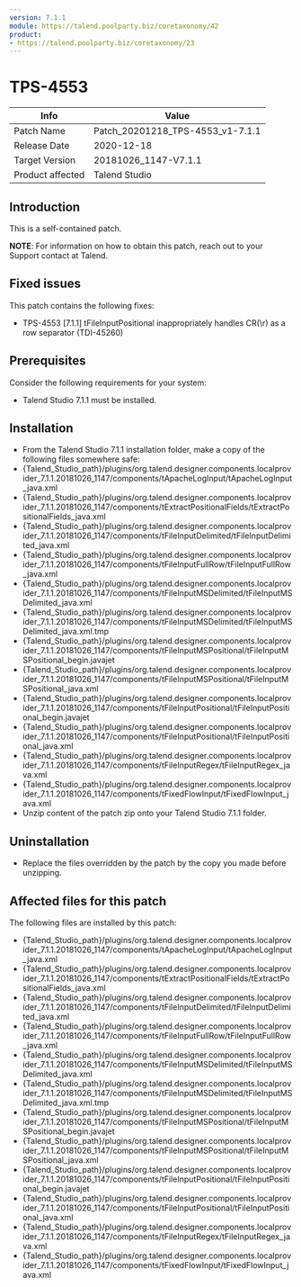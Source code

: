```yaml
---
version: 7.1.1
module: https://talend.poolparty.biz/coretaxonomy/42
product:
- https://talend.poolparty.biz/coretaxonomy/23
---
```


# TPS-4553

| Info             | Value |
| ---------------- | ---------------- |
| Patch Name       | Patch\_20201218\_TPS-4553\_v1-7.1.1 |
| Release Date     | 2020-12-18 |
| Target Version   | 20181026\_1147-V7.1.1 |
| Product affected | Talend Studio |

## Introduction

This is a self-contained patch.

**NOTE**: For information on how to obtain this patch, reach out to your Support contact at Talend.

## Fixed issues

This patch contains the following fixes:

- TPS-4553 [7.1.1] tFileInputPositional inappropriately handles CR(\r) as a row separator (TDI-45260)

## Prerequisites

Consider the following requirements for your system:

- Talend Studio 7.1.1 must be installed.

## Installation
- From the Talend Studio 7.1.1 installation folder, make a copy of the following files somewhere safe:
- {Talend_Studio_path}/plugins/org.talend.designer.components.localprovider_7.1.1.20181026_1147/components/tApacheLogInput/tApacheLogInput_java.xml
- {Talend_Studio_path}/plugins/org.talend.designer.components.localprovider_7.1.1.20181026_1147/components/tExtractPositionalFields/tExtractPositionalFields_java.xml
- {Talend_Studio_path}/plugins/org.talend.designer.components.localprovider_7.1.1.20181026_1147/components/tFileInputDelimited/tFileInputDelimited_java.xml
- {Talend_Studio_path}/plugins/org.talend.designer.components.localprovider_7.1.1.20181026_1147/components/tFileInputFullRow/tFileInputFullRow_java.xml
- {Talend_Studio_path}/plugins/org.talend.designer.components.localprovider_7.1.1.20181026_1147/components/tFileInputMSDelimited/tFileInputMSDelimited_java.xml
- {Talend_Studio_path}/plugins/org.talend.designer.components.localprovider_7.1.1.20181026_1147/components/tFileInputMSDelimited/tFileInputMSDelimited_java.xml.tmp
- {Talend_Studio_path}/plugins/org.talend.designer.components.localprovider_7.1.1.20181026_1147/components/tFileInputMSPositional/tFileInputMSPositional_begin.javajet
- {Talend_Studio_path}/plugins/org.talend.designer.components.localprovider_7.1.1.20181026_1147/components/tFileInputMSPositional/tFileInputMSPositional_java.xml
- {Talend_Studio_path}/plugins/org.talend.designer.components.localprovider_7.1.1.20181026_1147/components/tFileInputPositional/tFileInputPositional_begin.javajet
- {Talend_Studio_path}/plugins/org.talend.designer.components.localprovider_7.1.1.20181026_1147/components/tFileInputPositional/tFileInputPositional_java.xml
- {Talend_Studio_path}/plugins/org.talend.designer.components.localprovider_7.1.1.20181026_1147/components/tFileInputRegex/tFileInputRegex_java.xml
- {Talend_Studio_path}/plugins/org.talend.designer.components.localprovider_7.1.1.20181026_1147/components/tFixedFlowInput/tFixedFlowInput_java.xml
- Unzip content of the patch zip onto your Talend Studio 7.1.1 folder.

## Uninstallation

- Replace the files overridden by the patch by the copy you made before unzipping.

## Affected files for this patch

The following files are installed by this patch:

- {Talend_Studio_path}/plugins/org.talend.designer.components.localprovider_7.1.1.20181026_1147/components/tApacheLogInput/tApacheLogInput_java.xml
- {Talend_Studio_path}/plugins/org.talend.designer.components.localprovider_7.1.1.20181026_1147/components/tExtractPositionalFields/tExtractPositionalFields_java.xml
- {Talend_Studio_path}/plugins/org.talend.designer.components.localprovider_7.1.1.20181026_1147/components/tFileInputDelimited/tFileInputDelimited_java.xml
- {Talend_Studio_path}/plugins/org.talend.designer.components.localprovider_7.1.1.20181026_1147/components/tFileInputFullRow/tFileInputFullRow_java.xml
- {Talend_Studio_path}/plugins/org.talend.designer.components.localprovider_7.1.1.20181026_1147/components/tFileInputMSDelimited/tFileInputMSDelimited_java.xml
- {Talend_Studio_path}/plugins/org.talend.designer.components.localprovider_7.1.1.20181026_1147/components/tFileInputMSDelimited/tFileInputMSDelimited_java.xml.tmp
- {Talend_Studio_path}/plugins/org.talend.designer.components.localprovider_7.1.1.20181026_1147/components/tFileInputMSPositional/tFileInputMSPositional_begin.javajet
- {Talend_Studio_path}/plugins/org.talend.designer.components.localprovider_7.1.1.20181026_1147/components/tFileInputMSPositional/tFileInputMSPositional_java.xml
- {Talend_Studio_path}/plugins/org.talend.designer.components.localprovider_7.1.1.20181026_1147/components/tFileInputPositional/tFileInputPositional_begin.javajet
- {Talend_Studio_path}/plugins/org.talend.designer.components.localprovider_7.1.1.20181026_1147/components/tFileInputPositional/tFileInputPositional_java.xml
- {Talend_Studio_path}/plugins/org.talend.designer.components.localprovider_7.1.1.20181026_1147/components/tFileInputRegex/tFileInputRegex_java.xml
- {Talend_Studio_path}/plugins/org.talend.designer.components.localprovider_7.1.1.20181026_1147/components/tFixedFlowInput/tFixedFlowInput_java.xml
